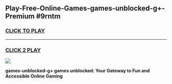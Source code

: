 
## Play-Free-Online-Games-games-unblocked-g+-Premium #9rntm
<h3>
<a href="https://premium.freeplayer.one?title=games-unblocked-g+&ref=8M">CLICK TO PLAY</a></h3>
<hr>

<h3>
<a href="https://premium.freeplayer.one?title=games-unblocked-g+&ref=8M">CLICK 2 PLAY</a>
  
</h3>

<a href="https://premium.freeplayer.one?title=games-unblocked-g+&ref=8M"><img src="https://clearcache.store/games.png"></a>


**games-unblocked-g+ games unblocked: Your Gateway to Fun and Accessible Online Gaming**
